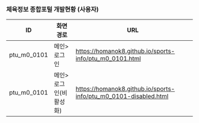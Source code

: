 ### 체육정보 종합포털 개발현황 (사용자)

|       ID         |화면경로 |URL |
|----------------|-------------------------------|-----------------------------|
|ptu_m0_0101|메인>로그인|<a href="https://homanok8.github.io/sports-info/ptu_m0_0101.html" target="_blank">https://homanok8.github.io/sports-info/ptu_m0_0101.html</a>|
|ptu_m0_0101|메인>로그인(비활성화)|<https://homanok8.github.io/sports-info/ptu_m0_0101-disabled.html>|